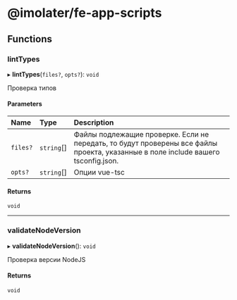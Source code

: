 # @imolater/fe-app-scripts

## Functions

### lintTypes

▸ **lintTypes**(`files?`, `opts?`): `void`

Проверка типов

#### Parameters

| Name | Type | Description |
| :------ | :------ | :------ |
| `files?` | `string`[] | Файлы подлежащие проверке. Если не передать, то будут проверены все файлы проекта, указанные в поле include вашего tsconfig.json. |
| `opts?` | `string`[] | Опции vue-tsc |

#### Returns

`void`

___

### validateNodeVersion

▸ **validateNodeVersion**(): `void`

Проверка версии NodeJS

#### Returns

`void`
